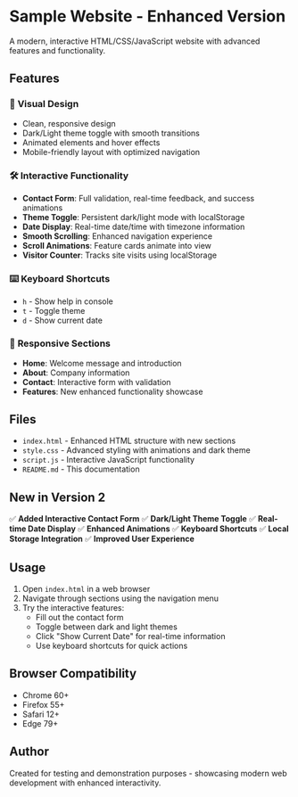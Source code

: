 # Sample Website - Enhanced Version

A modern, interactive HTML/CSS/JavaScript website with advanced features and functionality.

## Features

### 🎨 **Visual Design**
- Clean, responsive design
- Dark/Light theme toggle with smooth transitions
- Animated elements and hover effects
- Mobile-friendly layout with optimized navigation

### 🛠️ **Interactive Functionality**
- **Contact Form**: Full validation, real-time feedback, and success animations
- **Theme Toggle**: Persistent dark/light mode with localStorage
- **Date Display**: Real-time date/time with timezone information
- **Smooth Scrolling**: Enhanced navigation experience
- **Scroll Animations**: Feature cards animate into view
- **Visitor Counter**: Tracks site visits using localStorage

### ⌨️ **Keyboard Shortcuts**
- `h` - Show help in console
- `t` - Toggle theme
- `d` - Show current date

### 📱 **Responsive Sections**
- **Home**: Welcome message and introduction
- **About**: Company information
- **Contact**: Interactive form with validation
- **Features**: New enhanced functionality showcase

## Files

- `index.html` - Enhanced HTML structure with new sections
- `style.css` - Advanced styling with animations and dark theme
- `script.js` - Interactive JavaScript functionality
- `README.md` - This documentation

## New in Version 2

✅ **Added Interactive Contact Form**
✅ **Dark/Light Theme Toggle**
✅ **Real-time Date Display**
✅ **Enhanced Animations**
✅ **Keyboard Shortcuts**
✅ **Local Storage Integration**
✅ **Improved User Experience**

## Usage

1. Open `index.html` in a web browser
2. Navigate through sections using the navigation menu
3. Try the interactive features:
   - Fill out the contact form
   - Toggle between dark and light themes
   - Click "Show Current Date" for real-time information
   - Use keyboard shortcuts for quick actions

## Browser Compatibility

- Chrome 60+
- Firefox 55+
- Safari 12+
- Edge 79+

## Author

Created for testing and demonstration purposes - showcasing modern web development with enhanced interactivity.

